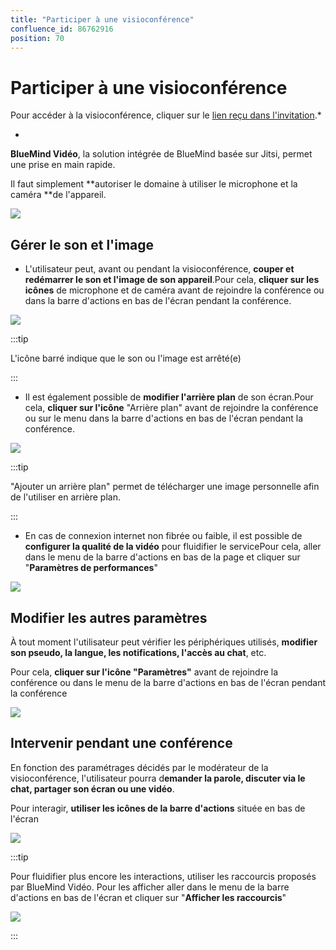 ```yaml
---
title: "Participer à une visioconférence"
confluence_id: 86762916
position: 70
---
```

# Participer à une visioconférence


Pour accéder à la visioconférence, cliquer sur le [lien reçu dans l'invitation](/Guide_de_l_utilisateur/L_agenda_4.7/Participer_à_un_évènement/).*


*

**BlueMind Vidéo**, la solution intégrée de BlueMind basée sur Jitsi, permet une prise en main rapide.

Il faut simplement **autoriser le domaine à utiliser le microphone et la caméra **de l'appareil.

![](../../attachments/86762916/86764879.png)


## Gérer le son et l'image

- L'utilisateur peut, avant ou pendant la visioconférence, **couper et redémarrer le son et l'image de son appareil**.Pour cela, **cliquer sur les icônes** de microphone et de caméra avant de rejoindre la conférence ou dans la barre d'actions en bas de l'écran pendant la conférence.


![](../../attachments/86762916/86764878.png)


:::tip

L'icône barré indique que le son ou l'image est arrêté(e)

:::


- Il est également possible de **modifier l'arrière plan** de son écran.Pour cela, **cliquer sur l'icône** "Arrière plan" avant de rejoindre la conférence ou sur le menu dans la barre d'actions en bas de l'écran pendant la conférence.


![](../../attachments/86762916/86764877.png)


:::tip

"Ajouter un arrière plan" permet de télécharger une image personnelle afin de l'utiliser en arrière plan.

:::


- En cas de connexion internet non fibrée ou faible, il est possible de **configurer la qualité de la vidéo** pour fluidifier le servicePour cela, aller dans le menu de la barre d'actions en bas de la page et cliquer sur "**Paramètres de performances**"


![](../../attachments/86762916/86764875.png)


## Modifier les autres paramètres

À tout moment l'utilisateur peut vérifier les périphériques utilisés, **modifier son pseudo, la langue, les notifications, l'accès au chat**, etc.

Pour cela, **cliquer sur l'icône "Paramètres"** avant de rejoindre la conférence ou dans le menu de la barre d'actions en bas de l'écran pendant la conférence


![](../../attachments/86762916/86764876.png)


## Intervenir pendant une conférence

En fonction des paramétrages décidés par le modérateur de la visioconférence, l'utilisateur pourra d**emander la parole, discuter via le chat, partager son écran ou une vidéo**.

Pour interagir, **utiliser les icônes de la barre d'actions** située en bas de l'écran


![](../../attachments/86762916/86764872.jpg)


:::tip

Pour fluidifier plus encore les interactions, utiliser les raccourcis proposés par BlueMind Vidéo. Pour les afficher aller dans le menu de la barre d'actions en bas de l'écran et cliquer sur "**Afficher les raccourcis**"

![](../../attachments/86762916/86764874.png)

:::


